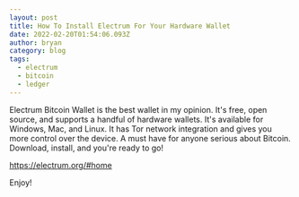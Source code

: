 ```yaml
---
layout: post
title: How To Install Electrum For Your Hardware Wallet
date: 2022-02-20T01:54:06.093Z
author: bryan
category: blog
tags:
  - electrum
  - bitcoin
  - ledger
---
```

Electrum Bitcoin Wallet is the best wallet in my opinion. It's free, open source, and supports a handful of hardware wallets. It's available for Windows, Mac, and Linux. It has Tor network integration and gives you more control over the device. A must have for anyone serious about Bitcoin. Download, install, and you're ready to go!

<https://electrum.org/#home>

Enjoy!
